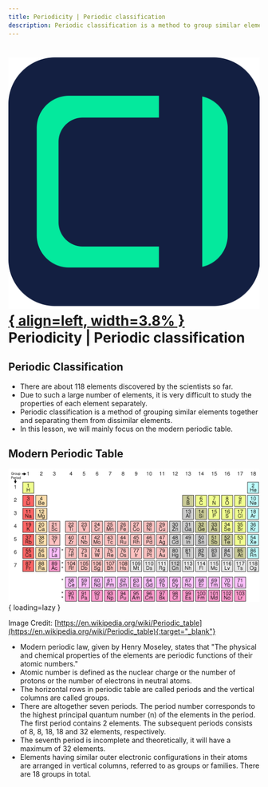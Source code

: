 ```yaml
---
title: Periodicity | Periodic classification
description: Periodic classification is a method to group similar elements together and separating them from dissimilar elements.
---
```


# [![ChemistryEdu Logo](../../images/favicon.svg){ align=left, width=3.8% }](../../index.md)  Periodicity | Periodic classification

## Periodic Classification

* There are about 118 elements discovered by the scientists so far.
* Due to such a large number of elements, it is very difficult to study the properties of each element separately.
* Periodic classification is a method of grouping similar elements together and separating them from dissimilar elements.
* In this lesson, we will mainly focus on the modern periodic table.

## Modern Periodic Table

![Modern periodic table](images/modern_periodic_table.png){ loading=lazy }

Image Credit: [https://en.wikipedia.org/wiki/Periodic_table](https://en.wikipedia.org/wiki/Periodic_table){:target="_blank"}

* Modern periodic law, given by Henry Moseley, states that "The physical and chemical properties of the elements are periodic functions of their atomic numbers."
* Atomic number is defined as the nuclear charge or the number of protons or the number of electrons in neutral atoms.
* The horizontal rows in periodic table are called periods and the vertical columns are called groups.
* There are altogether seven periods. The period number corresponds to the highest principal quantum number (n) of the elements in the period. The first period contains 2 elements. The subsequent periods consists of 8, 8, 18, 18 and 32 elements, respectively.
* The seventh period is incomplete and theoretically, it will have a maximum of 32 elements.
* Elements having similar outer electronic configurations in their atoms are arranged in vertical columns, referred to as groups or families. There are 18 groups in total.
